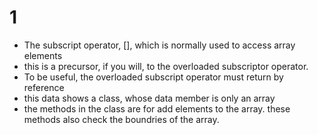 # 1 
- The subscript operator, [], which is normally used to access array elements
- this is a precursor, if you will, to the overloaded subscriptor operator. 
- To be useful, the overloaded subscript operator must return by reference
- this data shows a class, whose data member is only an array
- the methods in the class are for add elements to the array. 
these methods also check the boundries of the array.